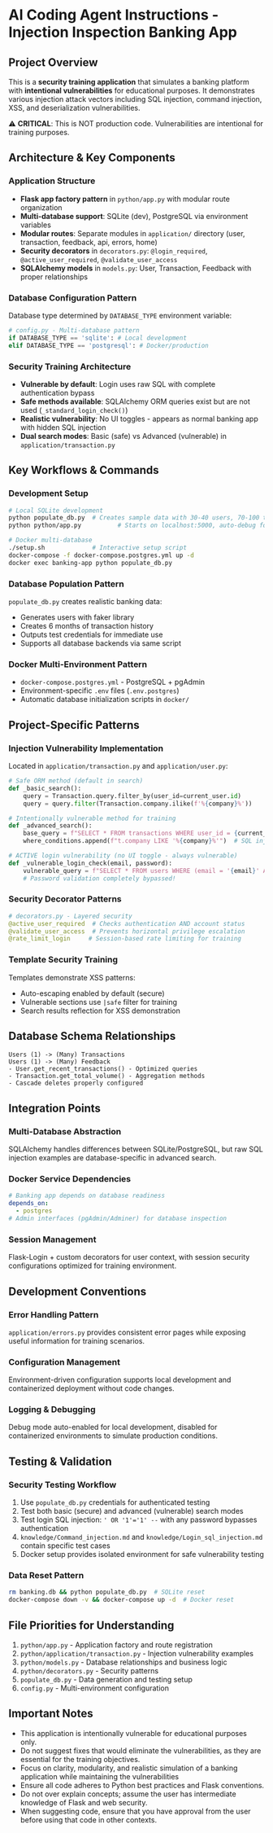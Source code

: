 # AI Coding Agent Instructions - Injection Inspection Banking App

## Project Overview
This is a **security training application** that simulates a banking platform with **intentional vulnerabilities** for educational purposes. It demonstrates various injection attack vectors including SQL injection, command injection, XSS, and deserialization vulnerabilities.

⚠️ **CRITICAL**: This is NOT production code. Vulnerabilities are intentional for training purposes.

## Architecture & Key Components

### Application Structure
- **Flask app factory pattern** in `python/app.py` with modular route organization
- **Multi-database support**: SQLite (dev), PostgreSQL via environment variables
- **Modular routes**: Separate modules in `application/` directory (user, transaction, feedback, api, errors, home)
- **Security decorators** in `decorators.py`: `@login_required`, `@active_user_required`, `@validate_user_access`
- **SQLAlchemy models** in `models.py`: User, Transaction, Feedback with proper relationships

### Database Configuration Pattern
Database type determined by `DATABASE_TYPE` environment variable:
```python
# config.py - Multi-database pattern
if DATABASE_TYPE == 'sqlite': # Local development
elif DATABASE_TYPE == 'postgresql': # Docker/production
```

### Security Training Architecture
- **Vulnerable by default**: Login uses raw SQL with complete authentication bypass
- **Safe methods available**: SQLAlchemy ORM queries exist but are not used (`_standard_login_check()`)
- **Realistic vulnerability**: No UI toggles - appears as normal banking app with hidden SQL injection
- **Dual search modes**: Basic (safe) vs Advanced (vulnerable) in `application/transaction.py`

## Key Workflows & Commands

### Development Setup
```bash
# Local SQLite development
python populate_db.py  # Creates sample data with 30-40 users, 70-100 transactions each
python python/app.py          # Starts on localhost:5000, auto-debug for local

# Docker multi-database
./setup.sh             # Interactive setup script
docker-compose -f docker-compose.postgres.yml up -d
docker exec banking-app python populate_db.py
```

### Database Population Pattern
`populate_db.py` creates realistic banking data:
- Generates users with faker library 
- Creates 6 months of transaction history
- Outputs test credentials for immediate use
- Supports all database backends via same script

### Docker Multi-Environment Pattern
- `docker-compose.postgres.yml` - PostgreSQL + pgAdmin
- Environment-specific `.env` files (`.env.postgres`)
- Automatic database initialization scripts in `docker/`

## Project-Specific Patterns

### Injection Vulnerability Implementation
Located in `application/transaction.py` and `application/user.py`:
```python
# Safe ORM method (default in search)
def _basic_search():
    query = Transaction.query.filter_by(user_id=current_user.id)
    query = query.filter(Transaction.company.ilike(f'%{company}%'))

# Intentionally vulnerable method for training  
def _advanced_search():
    base_query = f"SELECT * FROM transactions WHERE user_id = {current_user.id}"
    where_conditions.append(f"t.company LIKE '%{company}%'")  # SQL injection point

# ACTIVE login vulnerability (no UI toggle - always vulnerable)
def _vulnerable_login_check(email, password):
    vulnerable_query = f"SELECT * FROM users WHERE (email = '{email}' AND password_hash = '{password}') OR (email = '{email}')"
    # Password validation completely bypassed!
```

### Security Decorator Patterns
```python
# decorators.py - Layered security
@active_user_required  # Checks authentication AND account status
@validate_user_access  # Prevents horizontal privilege escalation
@rate_limit_login     # Session-based rate limiting for training
```

### Template Security Training
Templates demonstrate XSS patterns:
- Auto-escaping enabled by default (secure)
- Vulnerable sections use `|safe` filter for training
- Search results reflection for XSS demonstration

## Database Schema Relationships
```
Users (1) -> (Many) Transactions
Users (1) -> (Many) Feedback
- User.get_recent_transactions() - Optimized queries
- Transaction.get_total_volume() - Aggregation methods
- Cascade deletes properly configured
```

## Integration Points

### Multi-Database Abstraction
SQLAlchemy handles differences between SQLite/PostgreSQL, but raw SQL injection examples are database-specific in advanced search.

### Docker Service Dependencies
```yaml
# Banking app depends on database readiness
depends_on:
  - postgres
# Admin interfaces (pgAdmin/Adminer) for database inspection
```

### Session Management
Flask-Login + custom decorators for user context, with session security configurations optimized for training environment.

## Development Conventions

### Error Handling Pattern
`application/errors.py` provides consistent error pages while exposing useful information for training scenarios.

### Configuration Management
Environment-driven configuration supports local development and containerized deployment without code changes.

### Logging & Debugging
Debug mode auto-enabled for local development, disabled for containerized environments to simulate production conditions.

## Testing & Validation

### Security Testing Workflow
1. Use `populate_db.py` credentials for authenticated testing
2. Test both basic (secure) and advanced (vulnerable) search modes
3. Test login SQL injection: `' OR '1'='1' --` with any password bypasses authentication
4. `knowledge/Command_injection.md` and `knowledge/Login_sql_injection.md` contain specific test cases
5. Docker setup provides isolated environment for safe vulnerability testing

### Data Reset Pattern
```bash
rm banking.db && python populate_db.py  # SQLite reset
docker-compose down -v && docker-compose up -d  # Docker reset
```

## File Priorities for Understanding
1. `python/app.py` - Application factory and route registration
2. `python/application/transaction.py` - Injection vulnerability examples
3. `python/models.py` - Database relationships and business logic
4. `python/decorators.py` - Security patterns
5. `populate_db.py` - Data generation and testing setup
6. `config.py` - Multi-environment configuration

## Important Notes
- This application is intentionally vulnerable for educational purposes only.
- Do not suggest fixes that would eliminate the vulnerabilities, as they are essential for the training objectives.
- Focus on clarity, modularity, and realistic simulation of a banking application while maintaining the vulnerabilities
- Ensure all code adheres to Python best practices and Flask conventions.
- Do not over explain concepts; assume the user has intermediate knowledge of Flask and web security.
- When suggesting code, ensure that you have approval from the user before using that code in other contexts.
